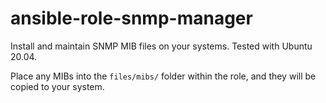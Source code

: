 # ansible-role-snmp-manager
Install and maintain SNMP MIB files on your systems.  Tested with Ubuntu 20.04.

Place any MIBs into the `files/mibs/` folder within the role, and they will be copied to your system.
